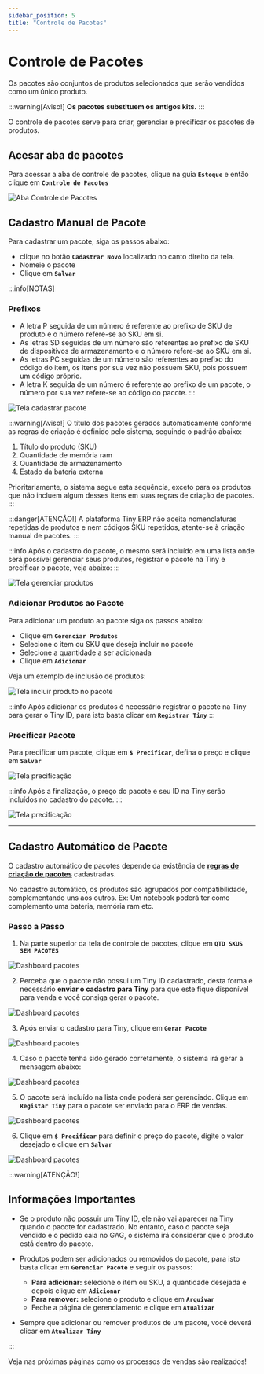 ```yaml
---
sidebar_position: 5
title: "Controle de Pacotes"
---
```


# Controle de Pacotes

Os pacotes são conjuntos de produtos selecionados que serão vendidos como um único produto.

:::warning[Aviso!]
**Os pacotes substituem os antigos kits.**
:::

O controle de pacotes serve para criar, gerenciar e precificar os pacotes de produtos.

## Acesar aba de pacotes

Para acessar a aba de controle de pacotes, clique na guia **`Estoque`** e então clique em **`Controle de Pacotes`**

![Aba Controle de Pacotes](/img/images/pacotes.png)

## Cadastro Manual de Pacote

Para cadastrar um pacote, siga os passos abaixo:

- clique no botão **`Cadastrar Novo`** localizado no canto direito da tela.
- Nomeie o pacote
- Clique em **`Salvar`**

:::info[NOTAS]

### Prefixos

- A letra P seguida de um número é referente ao prefixo de SKU de produto e o número refere-se ao SKU em si.
- As letras SD seguidas de um número são referentes ao prefixo de SKU de dispositivos de armazenamento e o número refere-se ao SKU em si.
- As letras PC seguidas de um número são referentes ao prefixo do código do item, os itens por sua vez não possuem SKU, pois possuem um código próprio.
- A letra K seguida de um número é referente ao prefixo de um pacote, o número por sua vez refere-se ao código do pacote.
  :::

![Tela cadastrar pacote](/img/images/cadastrar_pacote.png)

:::warning[Aviso!]
O título dos pacotes gerados automaticamente conforme as regras de criação é definido pelo sistema, seguindo o padrão abaixo:

1. Título do produto (SKU)
2. Quantidade de memória ram
3. Quantidade de armazenamento
4. Estado da bateria externa

Prioritariamente, o sistema segue esta sequência, exceto para os produtos que não incluem algum desses itens em suas regras de criação de pacotes.
:::

:::danger[ATENÇÃO!]
A plataforma Tiny ERP não aceita nomenclaturas repetidas de produtos e nem códigos SKU repetidos, atente-se à criação manual de pacotes.
:::

:::info
Após o cadastro do pacote, o mesmo será incluído em uma lista onde será possível gerenciar seus produtos, registrar o pacote na Tiny e precificar o pacote, veja abaixo:
:::

![Tela gerenciar produtos](/img/images/cadastro_pacote_manual.png)

### Adicionar Produtos ao Pacote

Para adicionar um produto ao pacote siga os passos abaixo:

- Clique em **`Gerenciar Produtos`**
- Selecione o item ou SKU que deseja incluir no pacote
- Selecione a quantidade a ser adicionada
- Clique em **`Adicionar`**

Veja um exemplo de inclusão de produtos:

![Tela incluir produto no pacote](/img/images/cadastro_manual_produtos.png)

:::info
Após adicionar os produtos é necessário registrar o pacote na Tiny para gerar o Tiny ID, para isto basta clicar em **`Registrar Tiny`**
:::

### Precificar Pacote

Para precificar um pacote, clique em **`$ Precificar`**, defina o preço e clique em **`Salvar`**

![Tela precificação](/img/images/preco_pct_manual.png)

:::info
Após a finalização, o preço do pacote e seu ID na Tiny serão incluídos no cadastro do pacote.
:::

![Tela precificação](/img/images/lista_preco_manual.png)

---

## Cadastro Automático de Pacote

O cadastro automático de pacotes depende da existência de **[regras de criação de pacotes](docs\settings\stock.md)** cadastradas.

No cadastro automático, os produtos são agrupados por compatibilidade, complementando uns aos outros. Ex: Um notebook poderá ter como complemento uma bateria, memória ram etc.

### Passo a Passo

1. Na parte superior da tela de controle de pacotes, clique em **`QTD SKUS SEM PACOTES`**

![Dashboard pacotes](/img/images/dash_pacotes.png)

2. Perceba que o pacote não possui um Tiny ID cadastrado, desta forma é necessário **enviar o cadastro para Tiny** para que este fique disponível para venda e você consiga gerar o pacote.

![Dashboard pacotes](/img/images/tiny_id.png)

3. Após enviar o cadastro para Tiny, clique em **`Gerar Pacote`**

![Dashboard pacotes](/img/images/cadastro_automatico_pacote.png)

4. Caso o pacote tenha sido gerado corretamente, o sistema irá gerar a mensagem abaixo:

![Dashboard pacotes](/img/images/pacote_criado.png)

5. O pacote será incluído na lista onde poderá ser gerenciado. Clique em **`Registar Tiny`** para o pacote ser enviado para o ERP de vendas.

![Dashboard pacotes](/img/images/registrar_tiny.png)

6. Clique em **`$ Precificar`** para definir o preço do pacote, digite o valor desejado e clique em **`Salvar`**

![Dashboard pacotes](/img/images/precificar_pacote.png)

:::warning[ATENÇÃO!]

## Informações Importantes

- Se o produto não possuir um Tiny ID, ele não vai aparecer na Tiny quando o pacote for cadastrado. No entanto, caso o pacote seja vendido e o pedido caia no GAG, o sistema irá considerar que o produto está dentro do pacote.

- Produtos podem ser adicionados ou removidos do pacote, para isto basta clicar em **`Gerenciar Pacote`** e seguir os passos:

  - **Para adicionar:** selecione o item ou SKU, a quantidade desejada e depois clique em **`Adicionar`**
  - **Para remover:** selecione o produto e clique em **`Arquivar`**
  - Feche a página de gerenciamento e clique em **`Atualizar`**

- Sempre que adicionar ou remover produtos de um pacote, você deverá clicar em **`Atualizar Tiny`**

:::

Veja nas próximas páginas como os processos de vendas são realizados!

